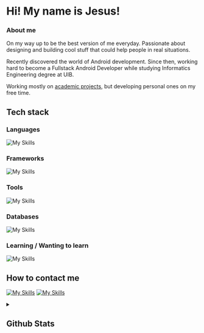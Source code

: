 # **Hi! My name is Jesus!**

### **About me**

On my way up to be the best version of me everyday. Passionate about designing and building cool stuff that could help people in real situations.

Recently discovered the world of Android development. Since then, working hard to become a Fullstack Android Developer while studying Informatics Engineering degree at UIB.

Working mostly on [academic projects](https://github.com/jcasben/Programacion-Ing-Informatica), but developing personal ones on my free time.

## **Tech stack**

### **Languages**

![My Skills](https://go-skill-icons.vercel.app/api/icons?i=java,kotlin,rust,c&titles=true)

### **Frameworks**

![My Skills](https://go-skill-icons.vercel.app/api/icons?i=spring,androidstudio,jetpackcompose,rocket&titles=true)

### **Tools**

![My Skills](https://go-skill-icons.vercel.app/api/icons?i=git,docker,github,postman&titles=true)

### **Databases**

![My Skills](https://go-skill-icons.vercel.app/api/icons?i=mongodb,mysql&titles=true)

### **Learning / Wanting to learn**

![My Skills](https://go-skill-icons.vercel.app/api/icons?i=firebase&titles=true)

## **How to contact me**
[![My Skills](https://skillicons.dev/icons?i=instagram)](https://www.instagram.com/jesuslearnstocode/)
[![My Skills](https://skillicons.dev/icons?i=linkedin)](https://www.linkedin.com/in/jesuscastillobenito/)

<details>
  <summary><h2>Github Stats</h2></summary>
  <img src="https://github-readme-stats.vercel.app/api/top-langs/?username=jcasben&layout=compact" />
</details>
